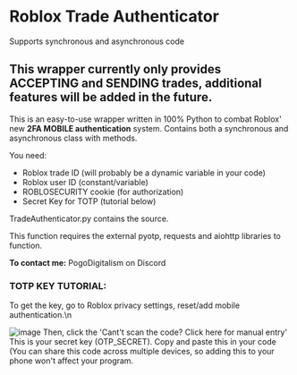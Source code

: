 # Roblox Trade Authenticator


Supports synchronous and asynchronous code
## This wrapper currently only provides ACCEPTING and SENDING trades, additional features will be added in the future.
This is an easy-to-use wrapper written in 100% Python to combat Roblox' new **2FA MOBILE authentication** system. Contains both a synchronous and asynchronous class with methods.

You need:
 - Roblox trade ID (will probably be a dynamic variable in your code)
 - Roblox user ID (constant/variable)
 - ROBLOSECURITY cookie (for authorization)
 - Secret Key for TOTP (tutorial below)

TradeAuthenticator.py contains the source.

This function requires the external pyotp, requests and aiohttp libraries to function. 

**To contact me:**
PogoDigitalism on Discord


### TOTP KEY TUTORIAL:
To get the key, go to Roblox privacy settings, reset/add mobile authentication.\n

![image](https://github.com/PogoDigitalism/RobloxTradeAuthenticator/assets/107322523/2a448f61-3781-475e-880f-ed3a7cfc95c9)
Then, click the 'Cant't scan the code? Click here for manual entry'
This is your secret key (OTP_SECRET). Copy and paste this in your code (You can share this code across multiple devices, so adding this to your phone won't affect your program.
